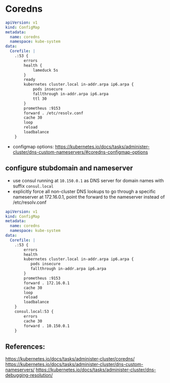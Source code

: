 # Coredns
```yaml
apiVersion: v1
kind: ConfigMap
metadata:
  name: coredns
  namespace: kube-system
data:
  Corefile: |
    .:53 {
        errors 
        health {
            lameduck 5s
        }
        ready
        kubernetes cluster.local in-addr.arpa ip6.arpa {
            pods insecure
            fallthrough in-addr.arpa ip6.arpa
            ttl 30
        }
        prometheus :9153
        forward . /etc/resolv.conf
        cache 30
        loop
        reload
        loadbalance
    }
```
- configmap options: https://kubernetes.io/docs/tasks/administer-cluster/dns-custom-nameservers/#coredns-configmap-options

## configure stubdomain and nameserver
- use consul running at `10.150.0.1` as DNS server for domain names with suffix `consul.local`
- explicitly force all non-cluster DNS lookups to go through a specific nameserver at 172.16.0.1, point the forward to the nameserver instead of /etc/resolv.conf
```yaml
apiVersion: v1
kind: ConfigMap
metadata:
  name: coredns
  namespace: kube-system
data:
  Corefile: |
    .:53 {
        errors
        health
        kubernetes cluster.local in-addr.arpa ip6.arpa {
           pods insecure
           fallthrough in-addr.arpa ip6.arpa
        }
        prometheus :9153
        forward . 172.16.0.1
        cache 30
        loop
        reload
        loadbalance
    }
    consul.local:53 {
        errors
        cache 30
        forward . 10.150.0.1
    }
```

## References:
https://kubernetes.io/docs/tasks/administer-cluster/coredns/
https://kubernetes.io/docs/tasks/administer-cluster/dns-custom-nameservers/
https://kubernetes.io/docs/tasks/administer-cluster/dns-debugging-resolution/